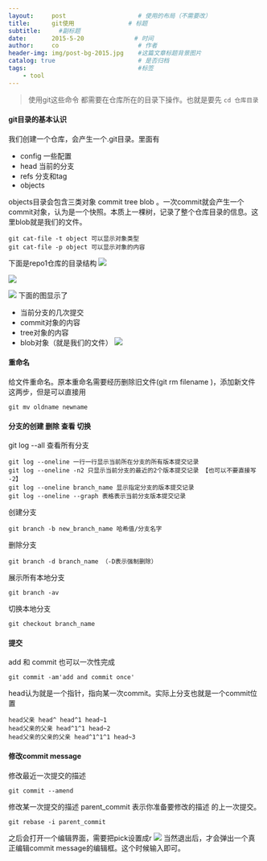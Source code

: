 ```yaml
---
layout:     post                    # 使用的布局（不需要改）
title:      git使用               # 标题 
subtitle:     #副标题
date:       2015-5-20              # 时间
author:     co                      # 作者
header-img: img/post-bg-2015.jpg    #这篇文章标题背景图片
catalog: true                       # 是否归档
tags:                               #标签
    - tool
---
```



> 使用git这些命令 都需要在仓库所在的目录下操作。也就是要先 `cd 仓库目录`

#### git目录的基本认识
我们创建一个仓库，会产生一个.git目录。里面有
- config 一些配置
- head  当前的分支
- refs  分支和tag
- objects 

objects目录会包含三类对象 commit tree blob 。一次commit就会产生一个commit对象，认为是一个快照。本质上一棵树，记录了整个仓库目录的信息。这里blob就是我们的文件。
```
git cat-file -t object 可以显示对象类型
git cat-file -p object 可以显示对象的内容 
```
下面是repo1仓库的目录结构
![](https://gitee.com/whatplane/resource/raw/master/img/xx_20190524175007.png)

![](https://gitee.com/whatplane/resource/raw/master/img/xx_20190524175323-min.png)

![](https://gitee.com/whatplane/resource/raw/master/img/xx_20190524180857.png)
下面的图显示了
- 当前分支的几次提交
- commit对象的内容
- tree对象的内容
- blob对象（就是我们的文件）
![](https://gitee.com/whatplane/resource/raw/master/img/xx_20190524181207-min.png)

#### 重命名
给文件重命名。原本重命名需要经历删除旧文件(git rm filename )，添加新文件这两步，但是可以直接用
```
git mv oldname newname
```

#### 分支的创建 删除 查看 切换
git log --all 查看所有分支
```
git log --oneline 一行一行显示当前所在分支的所有版本提交记录
git log --oneline -n2 只显示当前分支的最近的2个版本提交记录 【也可以不要直接写 -2】
git log --oneline branch_name 显示指定分支的版本提交记录
git log --oneline --graph 表格表示当前分支版本提交记录
```

创建分支
```
git branch -b new_branch_name 哈希值/分支名字 
```

删除分支
```
git branch -d branch_name （-D表示强制删除）
```

展示所有本地分支
```
git branch -av
```
切换本地分支
```
git checkout branch_name
```

#### 提交
add 和 commit 也可以一次性完成
```
git commit -am'add and commit once'
```






head认为就是一个指针，指向某一次commit。实际上分支也就是一个commit位置

```
head父亲 head^ head^1 head~1
head父亲的父亲 head^1^1 head~2
head父亲的父亲的父亲 head^1^1^1 head~3
```
#### 修改commit message

修改最近一次提交的描述
```
git commit --amend
```
修改某一次提交的描述 parent_commit 表示你准备要修改的描述 的上一次提交。
```
git rebase -i parent_commit
```
之后会打开一个编辑界面，需要把pick设置成r
![](https://gitee.com/whatplane/resource/raw/master/img/xx_20190524204303-min.png)
当然退出后，才会弹出一个真正编辑commit message的编辑框。这个时候输入即可。

